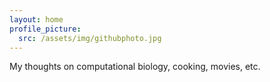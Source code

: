 ```yaml
---
layout: home
profile_picture:
  src: /assets/img/githubphoto.jpg
---
```


My thoughts on computational biology, cooking, movies, etc.

